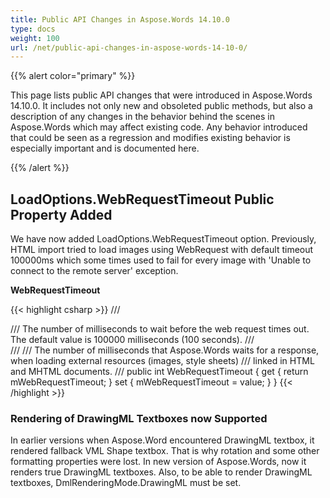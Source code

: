 ```yaml
---
title: Public API Changes in Aspose.Words 14.10.0
type: docs
weight: 100
url: /net/public-api-changes-in-aspose-words-14-10-0/
---
```


{{% alert color="primary" %}} 

This page lists public API changes that were introduced in Aspose.Words 14.10.0. It includes not only new and obsoleted public methods, but also a description of any changes in the behavior behind the scenes in Aspose.Words which may affect existing code. Any behavior introduced that could be seen as a regression and modifies existing behavior is especially important and is documented here.

{{% /alert %}} 

## LoadOptions.WebRequestTimeout Public Property Added

We have now added LoadOptions.WebRequestTimeout option. Previously, HTML import tried to load images using WebRequest with default timeout 100000ms which some times used to fail for every image with 'Unable to connect to the remote server' exception.

**WebRequestTimeout**

{{< highlight csharp >}}
/// <summary>
/// The number of milliseconds to wait before the web request times out. The default value is 100000 milliseconds (100 seconds).
/// </summary>
/// <remarks>
/// The number of milliseconds that Aspose.Words waits for a response, when loading external resources (images, style sheets)
/// linked in HTML and MHTML documents.
/// </remarks>
public int WebRequestTimeout
{
    get { return mWebRequestTimeout; }
    set { mWebRequestTimeout = value; }
}
{{< /highlight >}}

### Rendering of DrawingML Textboxes now Supported

In earlier versions when Aspose.Word encountered DrawingML textbox, it rendered fallback VML Shape textbox. That is why rotation and some other formatting properties were lost. In new version of Aspose.Words, now it renders true DrawingML textboxes. Also, to be able to render DrawingML textboxes, DmlRenderingMode.DrawingML must be set.
